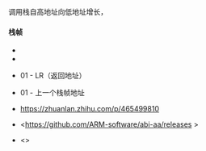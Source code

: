


调用栈自高地址向低地址增长，




#### 栈帧






*
*
* 01 - LR（返回地址）
* 01 - 上一个栈帧地址





* <https://zhuanlan.zhihu.com/p/465499810>
* <https://github.com/ARM-software/abi-aa/releases  >
* <>